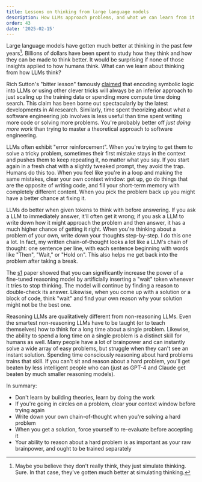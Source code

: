 ```yaml
---
title: Lessons on thinking from large language models
description: How LLMs approach problems, and what we can learn from it
order: 43
date: '2025-02-15'
---
```


Large language models have gotten much better at thinking in the past few years[^1]. Billions of dollars have been spent to study how they think and how they can be made to think better. It would be surprising if none of those insights applied to how humans think. What can we learn about thinking from how LLMs think?

Rich Sutton's "bitter lesson" famously [claimed](https://www.cs.utexas.edu/~eunsol/courses/data/bitter_lesson.pdf) that encoding symbolic logic into LLMs or using other clever tricks will always be an inferior approach to just scaling up the training data or spending more compute time doing search. This claim has been borne out spectacularly by the latest developments in AI research. Similarly, time spent theorizing about what a software engineering job involves is less useful than time spent writing more code or solving more problems. You're probably better off _just doing more work_ than trying to master a theoretical approach to software engineering.

LLMs often exhibit "error reinforcement". When you're trying to get them to solve a tricky problem, sometimes their first mistake stays in the context and pushes them to keep repeating it, no matter what you say. If you start again in a fresh chat with a slightly tweaked prompt, they avoid the trap. Humans do this too. When you feel like you're in a loop and making the same mistakes, clear your own context window: get up, go do things that are the opposite of writing code, and fill your short-term memory with completely different content. When you pick the problem back up you might have a better chance at fixing it.

LLMs do better when given tokens to think with before answering. If you ask a LLM to immediately answer, it'll often get it wrong; if you ask a LLM to write down how it might approach the problem and then answer, it has a much higher chance of getting it right. When you're thinking about a problem of your own, write down your thoughts step-by-step. I do this one a lot. In fact, my written chain-of-thought looks a lot like a LLM's chain of thought: one sentence per line, with each sentence beginning with words like "Then", "Wait," or "Hold on". This also helps me get back into the problem after taking a break.

The [s1](https://arxiv.org/abs/2501.19393) paper showed that you can significantly increase the power of a fine-tuned reasoning model by artificially inserting a "wait" token whenever it tries to stop thinking. The model will continue by finding a reason to double-check its answer. Likewise, when you come up with a solution or a block of code, think "wait" and find your own reason why your solution might not be the best one.

Reasoning LLMs are qualitatively different from non-reasoning LLMs. Even the smartest non-reasoning LLMs have to be taught (or to teach themselves) how to think for a long time about a single problem. Likewise, the ability to spend a long time on a single problem is a distinct skill for humans as well. Many people have a lot of brainpower and can instantly solve a wide array of easy problems, but struggle when they can't see an instant solution. Spending time consciously reasoning about hard problems trains that skill. If you can't sit and reason about a hard problem, you'll get beaten by less intelligent people who can (just as GPT-4 and Claude get beaten by much smaller reasoning models).

In summary:

- Don't learn by building theories, learn by doing the work
- If you're going in circles on a problem, clear your context window before trying again
- Write down your own chain-of-thought when you're solving a hard problem
- When you get a solution, force yourself to re-evaluate before accepting it
- Your ability to reason about a hard problem is as important as your raw brainpower, and ought to be trained separately

[^1]: Maybe you believe they don't really think, they just simulate thinking. Sure. In that case, they've gotten much better at simulating thinking.